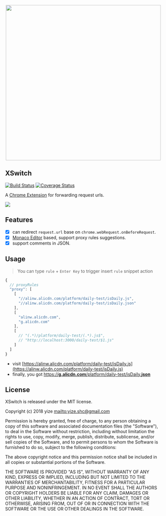 <p align="center">
  <a href="https://chrome.google.com/webstore/detail/idkjhjggpffolpidfkikidcokdkdaogg">
    <img width="500" src="https://img.alicdn.com/tfs/TB1JIIzmvDH8KJjy1XcXXcpdXXa-1918-832.png">
  </a>
</p>

## XSwitch

[![Build Status](https://travis-ci.org/yize/xswitch.svg?branch=master)](https://travis-ci.org/yize/xswitch) [![Coverage Status](https://coveralls.io/repos/github/yize/xswitch/badge.svg?branch=master)](https://coveralls.io/github/yize/xswitch?branch=master)

A [Chrome Extension][web-store] for forwarding request urls.

<a href="https://chrome.google.com/webstore/detail/idkjhjggpffolpidfkikidcokdkdaogg">
  <img src="https://img.alicdn.com/tfs/TB1qqEAmvDH8KJjy1XcXXcpdXXa-1674-968.png">
</a>

## Features

* [x] can redirect `request.url` base on `chrome.webRequest.onBeforeRequest`.
* [x] [Monaco Editor][monaco-editor] based, support proxy rules suggestions.
* [x] support comments in JSON.

## Usage

> You can type `rule` + `Enter Key` to trigger insert `rule` snippet action

```js
{
  // proxyRules
  "proxy": [
    [
      "//alinw.alicdn.com/platform/daily-test/isDaily.js",
      "//alinw.alicdn.com/platform/daily-test/isDaily.json"
    ],
    [
      "alinw.alicdn.com",
      "g.alicdn.com"
    ],
    [
      // "(.*)/platform/daily-test/(.*).js$",
      // "http://localhost:3000/daily-test/$1.js"
    ]
  ]
}
```

* visit [https://alinw.alicdn.com/platform/daily-test/isDaily.js](https://alinw.alicdn.com/platform/daily-test/isDaily.js)
* finally, you got [https://<b>g.alicdn.com</b>/platform/daily-test/isDaily.<b>json</b>](https://g.alicdn.com/platform/daily-test/isDaily.json)

## License

XSwitch is released under the MIT license.

Copyright (c) 2018 yize <mailto:yize.shc@gmail.com>

Permission is hereby granted, free of charge, to any person obtaining a copy
of this software and associated documentation files (the "Software"), to deal
in the Software without restriction, including without limitation the rights
to use, copy, modify, merge, publish, distribute, sublicense, and/or sell
copies of the Software, and to permit persons to whom the Software is
furnished to do so, subject to the following conditions:

The above copyright notice and this permission notice shall be included in all
copies or substantial portions of the Software.

THE SOFTWARE IS PROVIDED "AS IS", WITHOUT WARRANTY OF ANY KIND, EXPRESS OR
IMPLIED, INCLUDING BUT NOT LIMITED TO THE WARRANTIES OF MERCHANTABILITY,
FITNESS FOR A PARTICULAR PURPOSE AND NONINFRINGEMENT. IN NO EVENT SHALL THE
AUTHORS OR COPYRIGHT HOLDERS BE LIABLE FOR ANY CLAIM, DAMAGES OR OTHER
LIABILITY, WHETHER IN AN ACTION OF CONTRACT, TORT OR OTHERWISE, ARISING FROM,
OUT OF OR IN CONNECTION WITH THE SOFTWARE OR THE USE OR OTHER DEALINGS IN THE
SOFTWARE.

[web-store]: https://chrome.google.com/webstore/detail/idkjhjggpffolpidfkikidcokdkdaogg
[screenshot]: https://img.alicdn.com/tfs/TB1qqEAmvDH8KJjy1XcXXcpdXXa-1674-968.png
[monaco-editor]: https://github.com/Microsoft/monaco-editor
